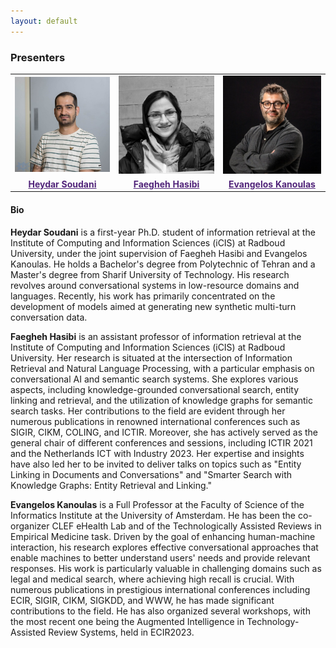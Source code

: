 ```yaml
---
layout: default
---
```


### Presenters
<table style="border: none;">
<tr style="border: none;">
<td align="center" style="width: 200px;" >
<img class="circlepic" src="./imgs/Heydar.jpg" />
</td>
<td align="center" style="width: 200px;">
<img class="circlepic" src="./imgs/Faegheh.jpeg" />
</td>
<td align="center" style="width: 200px;">
<img class="circlepic" src="./imgs/Evangelos.jpg" />
</td>
</tr>
<tr  style="border: none;">
<td align="center">
<b><a href="https://scholar.google.com/citations?user=PKdMg1AAAAAJ&hl=en&oi=ao" style="color:#51247a;">Heydar Soudani</a></b>
</td>
<td align="center">
<b><a href="https://hasibi.com/" style="color:#51247a;">Faegheh Hasibi</a></b>
</td>
<td align="center">
<b><a href="https://scholar.google.com/citations?user=0HybxV4AAAAJ&hl=en" style="color:#51247a;">Evangelos Kanoulas</a></b>
</td>
</tr>
</table>


#### Bio

<b>Heydar Soudani</b> is a first-year Ph.D. student of information retrieval at the Institute of Computing and Information Sciences (iCIS) at Radboud University, under the joint supervision of Faegheh Hasibi and Evangelos Kanoulas. He holds a Bachelor's degree from Polytechnic of Tehran and a Master's degree from Sharif University of Technology. His research revolves around conversational systems in low-resource domains and languages. Recently, his work has primarily concentrated on the development of models aimed at generating new synthetic multi-turn conversation data.

<b>Faegheh Hasibi</b> is an assistant professor of information retrieval at the Institute of Computing and Information Sciences (iCIS) at Radboud University. Her research is situated at the intersection of Information Retrieval and Natural Language Processing, with a particular emphasis on conversational AI and semantic search systems. She explores various aspects, including knowledge-grounded conversational search, entity linking and retrieval, and the utilization of knowledge graphs for semantic search tasks. Her contributions to the field are evident through her numerous publications in renowned international conferences such as SIGIR, CIKM, COLING, and ICTIR. Moreover, she has actively served as the general chair of different conferences and sessions, including ICTIR 2021 and the Netherlands ICT with Industry 2023. Her expertise and insights have also led her to be invited to deliver talks on topics such as "Entity Linking in Documents and Conversations" and "Smarter Search with Knowledge Graphs: Entity Retrieval and Linking."

<b>Evangelos Kanoulas</b> is a Full Professor at the Faculty of Science of the Informatics Institute at the University of Amsterdam. He has been the co-organizer CLEF eHealth Lab and of the Technologically Assisted Reviews in Empirical Medicine task. Driven by the goal of enhancing human-machine interaction, his research explores effective conversational approaches that enable machines to better understand users' needs and provide relevant responses. His work is particularly valuable in challenging domains such as legal and medical search, where achieving high recall is crucial. With numerous publications in prestigious international conferences including ECIR, SIGIR, CIKM, SIGKDD, and WWW, he has made significant contributions to the field. He has also organized several workshops, with the most recent one being the Augmented Intelligence in Technology-Assisted Review Systems, held in ECIR2023.

